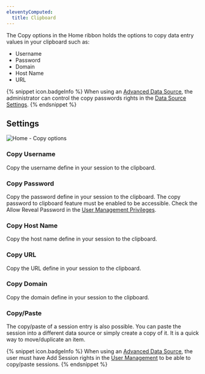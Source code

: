 ```yaml
---
eleventyComputed:
  title: Clipboard
---
```

The Copy options in the Home ribbon holds the options to copy data entry values in your clipboard such as:

* Username
* Password
* Domain
* Host Name
* URL

{% snippet icon.badgeInfo %}
When using an [Advanced Data Source](/rdm/mac/data-sources/data-sources-types/advanced-data-sources/), the administrator can control the copy passwords rights in the [Data Source Settings](/rdm/mac/commands/administration/system-settings/).
{% endsnippet %}

## Settings

![Home - Copy options](https://cdnweb.devolutions.net/docs/docs_en_rdm_mac_clip10327.png)

### Copy Username

Copy the username define in your session to the clipboard.

### Copy Password

Copy the password define in your session to the clipboard. The copy password to clipboard feature must be enabled to be accessible. Check the Allow Reveal Password in the [User Management Privileges](/rdm/mac/commands/administration/user-management/).

### Copy Host Name

Copy the host name define in your session to the clipboard.

### Copy URL

Copy the URL define in your session to the clipboard.

### Copy Domain

Copy the domain define in your session to the clipboard.

### Copy/Paste
The copy/paste of a session entry is also possible. You can paste the session into a different data source or simply create a copy of it. It is a quick way to move/duplicate an item.

{% snippet icon.badgeInfo %}
When using an [Advanced Data Source](/rdm/mac/data-sources/data-sources-types/advanced-data-sources/), the user must have Add Session rights in the [User Management](/rdm/mac/commands/administration/user-management/permissions/) to be able to copy/paste sessions.
{% endsnippet %}


